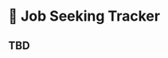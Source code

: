 # 👔 Job Seeking Tracker
## TBD

<!--
# 👔 Job Seeking Tracker

## A simple yet powerful tool for effectively track, update and manage your job seeking activity.

### Discover more:
@TODO

[website](test)

[features](test)

[author](test)


### Discover more:
@TODO

[features](test)

[author](test)
 -->
